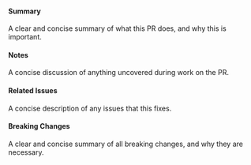 #### Summary
<!-- Required -->

A clear and concise summary of what this PR does, and why this is important.

#### Notes 
<!-- Optional -->

A concise discussion of anything uncovered during work on the PR.

#### Related Issues 
<!-- Optional -->

A concise description of any issues that this fixes.

#### Breaking Changes
<!-- Optional, Required if PR handles breaking changes -->

A clear and concise summary of all breaking changes, and why they are necessary.